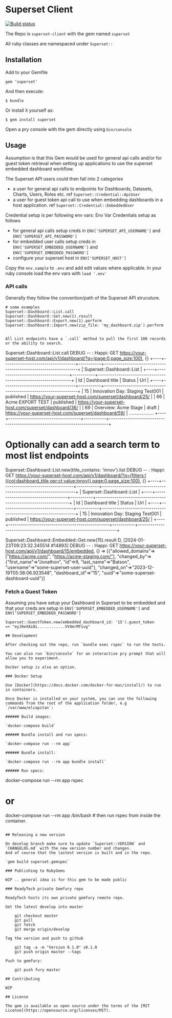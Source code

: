 # Superset Client

[![Build status](https://badge.buildkite.com/fc7ee4a03e119a5d859472865fc0bdc9a6e46d51b7f5b8cd62.svg)](https://buildkite.com/jobready/superset-client)

The Repo is `superset-client` with the gem named `superset`

All ruby classes are namespaced under `Superset::`

## Installation

Add to your Gemfile
```
gem 'superset'
```

And then execute:

    $ bundle

Or install it yourself as:

    $ gem install superset

Open a pry console with the gem directly using `bin/console`

## Usage

Assumption is that this Gem would be used for general api calls and/or for guest token retrieval when setting up applications to use the superset embedded dashboard workflow.

The Superset API users could then fall into 2 categories
- a user for general api calls to endpoints for Dashboards, Datasets, Charts, Users, Roles etc.  ref `Superset::Credential::ApiUser`
- a user for guest token api call to use when embedding dashboards in a host application. ref `Superset::Credential::EmbeddedUser`

Credential setup is per following env vars:
Env Var Credentials setup as follows
- for general api calls setup creds in  `ENV['SUPERSET_API_USERNAME']` and `ENV['SUPERSET_API_PASSWORD']`
- for embedded user calls setup creds in `ENV['SUPERSET_EMBEDDED_USERNAME']` and `ENV['SUPERSET_EMBEDDED_PASSWORD']`
- configure your superset host in `ENV['SUPERSET_HOST']`

Copy the `env.sample` to `.env` and add edit values where applicable.  In your ruby console load the env vars with `load '.env'`

### API calls

Generally they follow the convention/path of the Superset API strucuture.

```
# some examples
Superset::Dashboard::List.call
Superset::Dashboard::Get.new(1).result
Superset::Dashboard::Export.new(1).perform
Superset::Dashboard::Import.new(zip_file: 'my_dashboard.zip').perform


All List endpoints have a `.call` method to pull the first 100 records or the ability to search.

```
Superset::Dashboard::List.call
DEBUG -- : Happi: GET https://your-superset-host.com/api/v1/dashboard/?q=(page:0,page_size:100), {}
+----+-----------------------------------+-----------+-----------------------------------------------------------------+
|                                             Superset::Dashboard::List                                                |
+----+-----------------------------------+-----------+-----------------------------------------------------------------+
| Id | Dashboard title                   | Status    | Url                                                             |
+----+-----------------------------------+-----------+-----------------------------------------------------------------+
| 15 | Innovation Day: Staging Test001   | published | https://your-superset-host.com/superset/dashboard/25/           |
| 66 | Acme EXPORT TEST                  | published | https://your-superset-host.com/superset/dashboard/36/   |
| 69 | Overview: Acme Stage              | draft     | https://your-superset-host.com/superset/dashboard/59/   |
...................
+----+-----------------------------------+-----------+-----------------------------------------------------------------------------+

# Optionally can add a search term to most list endpoints

Superset::Dashboard::List.new(title_contains: 'innov').list
DEBUG -- : Happi: GET https://your-superset-host.com/api/v1/dashboard/?q=(filters:!((col:dashboard_title,opr:ct,value:innov)),page:0,page_size:100), {}
+----+-----------------------------------+-----------+-----------------------------------------------------------------+
|                                             Superset::Dashboard::List                                                |
+----+-----------------------------------+-----------+-----------------------------------------------------------------+
| Id | Dashboard title                   | Status    | Url                                                             |
+----+-----------------------------------+-----------+-----------------------------------------------------------------+
| 15 | Innovation Day: Staging Test001   | published | https://your-superset-host.com/superset/dashboard/25/           |
+----+-------------------------------------------------+-----------+-------------------------------------------------------------------+

Superset::Dashboard::Embedded::Get.new(15).result
D, [2024-01-23T09:23:32.345514 #14893] DEBUG -- : Happi: GET https://your-superset-host.com/api/v1/dashboard/15/embedded, {}
=> [{"allowed_domains"=>["https://acme.com/", "https://acme-staging.com/"],
  "changed_by"=>{"first_name"=>"Jonathon", "id"=>9, "last_name"=>"Batson", "username"=>"some-superset-user-uuid"},
  "changed_on"=>"2023-12-19T05:38:06.923548",
  "dashboard_id"=>"15",
  "uuid"=>"some-superset-dashboard-uuid"}]

### Fetch a Guest Token

Assuming you have setup your Dashboard in Superset to be embedded and that your creds are setup in  `ENV['SUPERSET_EMBEDDED_USERNAME']` and `ENV['SUPERSET_EMBEDDED_PASSWORD']`

```
Superset::GuestToken.new(embedded_dashboard_id: '15').guest_token
=> "eyJ0eXAiOi............VV4mrMfsvg"

## Development

After checking out the repo, run `bundle exec rspec` to run the tests.

You can also run `bin/console` for an interactive pry prompt that will allow you to experiment.

Docker setup is also an option.

### Docker Setup

Use [Docker](https://docs.docker.com/docker-for-mac/install/) to run in containers.

Once Docker is installed on your system, you can use the following commands from the root of the application folder, e.g `/var/www/elcapitan`:

###### Build images:

`docker-compose build`

###### Bundle install and run specs:

`docker-compose run --rm app`

###### Bundle install:

`docker-compose run --rm app bundle install`

###### Run specs:

```
docker-compose run --rm app rspec
# or
docker-compose run --rm app /bin/bash      # then run rspec from inside the container.
```

## Releasing a new version

On develop branch make sure to update `Superset::VERSION` and `CHANGELOG.md` with the new version number and changes.
And of course that the lastest version is built and in the repo.

`gem build superset.gemspec`

### Publishing to RubyGems

WIP .. general idea is for this gem to be made public

### ReadyTech private Gemfury repo

ReadyTech hosts its own private gemfury remote repo.

Get the latest develop into master

    git checkout master
    git pull
    git fetch
    git merge origin/develop

Tag the version and push to github

    git tag -a -m "Version 0.1.0" v0.1.0
    git push origin master --tags

Push to gemfury:

    git push fury master

## Contributing

WIP

## License

The gem is available as open source under the terms of the [MIT License](https://opensource.org/licenses/MIT).

